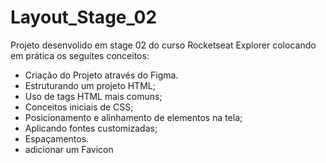 # Layout_Stage_02

Projeto desenvolido em stage 02 do curso Rocketseat Explorer colocando em prática os seguites conceitos:
- Criação do Projeto através do Figma.
- Estruturando um projeto HTML;
- Uso de tags HTML mais comuns;
- Conceitos iniciais de CSS;
- Posicionamento e alinhamento de elementos na tela;
- Aplicando fontes customizadas;
- Espaçamentos.
- adicionar um Favicon
